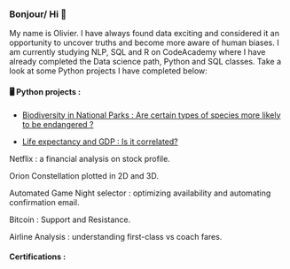 ### Bonjour/ Hi 👋

My name is Olivier. I have always found data exciting and considered it an opportunity to uncover truths and become more aware of human biases. I am currently studying NLP, SQL and R on CodeAcademy where I have already completed the Data science path, Python and SQL classes. Take a look at some Python projects I have completed below:

#### 🖥️ Python projects :

- [Biodiversity in National Parks : Are certain types of species more likely to be endangered ?](https://github.com/uninspiredusername/biodiversity/tree/main)

- [Life expectancy and GDP : Is it correlated?](https://github.com/uninspiredusername/life-gdp/tree/main)

Netflix : a financial analysis on stock profile.

Orion Constellation plotted in 2D and 3D.

Automated Game Night selector : optimizing availability and automating confirmation email.

Bitcoin : Support and Resistance.

Airline Analysis : understanding first-class vs coach fares.

#### Certifications :

